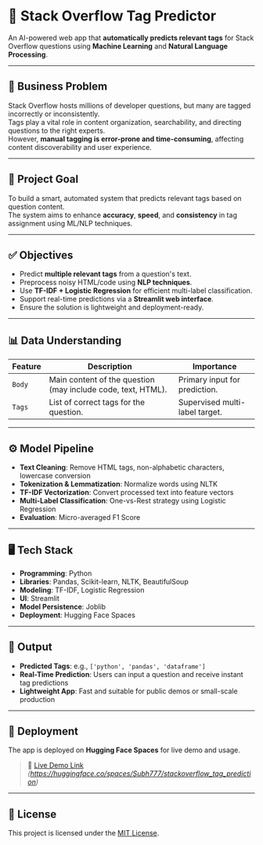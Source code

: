 # 🧠 Stack Overflow Tag Predictor

An AI-powered web app that **automatically predicts relevant tags** for Stack Overflow questions using **Machine Learning** and **Natural Language Processing**.

---

## 📌 Business Problem

Stack Overflow hosts millions of developer questions, but many are tagged incorrectly or inconsistently.  
Tags play a vital role in content organization, searchability, and directing questions to the right experts.  
However, **manual tagging is error-prone and time-consuming**, affecting content discoverability and user experience.

---

## 🎯 Project Goal

To build a smart, automated system that predicts relevant tags based on question content.  
The system aims to enhance **accuracy**, **speed**, and **consistency** in tag assignment using ML/NLP techniques.

---

## ✅ Objectives

- Predict **multiple relevant tags** from a question's text.
- Preprocess noisy HTML/code using **NLP techniques**.
- Use **TF-IDF + Logistic Regression** for efficient multi-label classification.
- Support real-time predictions via a **Streamlit web interface**.
- Ensure the solution is lightweight and deployment-ready.

---

## 📊 Data Understanding

| Feature | Description | Importance |
|--------|-------------|------------|
| `Body` | Main content of the question (may include code, text, HTML). | Primary input for prediction. |
| `Tags` | List of correct tags for the question. | Supervised multi-label target. |

---

## ⚙️ Model Pipeline

- **Text Cleaning**: Remove HTML tags, non-alphabetic characters, lowercase conversion  
- **Tokenization & Lemmatization**: Normalize words using NLTK  
- **TF-IDF Vectorization**: Convert processed text into feature vectors  
- **Multi-Label Classification**: One-vs-Rest strategy using Logistic Regression  
- **Evaluation**: Micro-averaged F1 Score

---

## 🖥️ Tech Stack

- **Programming**: Python  
- **Libraries**: Pandas, Scikit-learn, NLTK, BeautifulSoup  
- **Modeling**: TF-IDF, Logistic Regression  
- **UI**: Streamlit  
- **Model Persistence**: Joblib  
- **Deployment**: Hugging Face Spaces

---

## 🌟 Output

- **Predicted Tags**: e.g., `['python', 'pandas', 'dataframe']`  
- **Real-Time Prediction**: Users can input a question and receive instant tag predictions  
- **Lightweight App**: Fast and suitable for public demos or small-scale production

---

## 🚀 Deployment

The app is deployed on **Hugging Face Spaces** for live demo and usage.

>  🔗 [Live Demo Link](#) *(https://huggingface.co/spaces/Subh777/stackoverflow_tag_prediction)*

---
## 📝 License

This project is licensed under the [MIT License](LICENSE).



